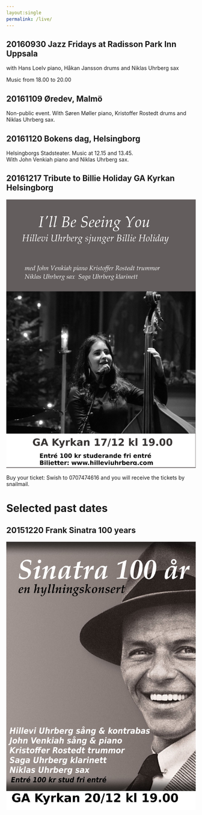 ```yaml
---
layout:single
permalink: /live/
---
```


## 20160930 Jazz Fridays at Radisson Park Inn Uppsala 

with Hans Loelv piano, Håkan Jansson drums and Niklas Uhrberg sax

Music from 18.00 to 20.00


## 20161109 Øredev, Malmö
Non-public event. With Søren Møller piano, Kristoffer Rostedt drums and Niklas Uhrberg sax.

## 20161120 Bokens dag, Helsingborg
Helsingborgs Stadsteater. Music at 12.15 and 13.45. <br> 
With John Venkiah piano and Niklas Uhrberg sax.

## 20161217 Tribute to Billie Holiday GA Kyrkan Helsingborg


![Holiday poster](/images/affisch-hillevi-medium.jpg "I'll Be Seeing You")

Buy your ticket: Swish to 0707474616 and you will receive the tickets by snailmail.  


# Selected past dates

## 20151220 Frank Sinatra 100 years

![Sinatra poster](/images/poster0-saga-medium.jpg "Sinatra 100 years")


